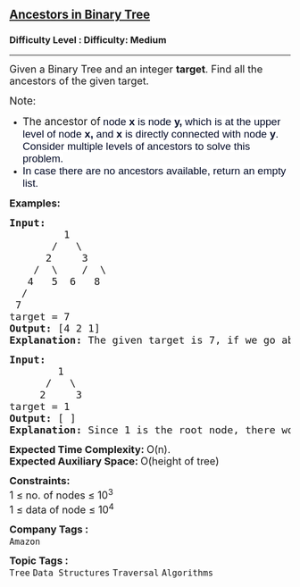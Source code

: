<h2><a href="https://www.geeksforgeeks.org/problems/ancestors-in-binary-tree/1">Ancestors in Binary Tree</a></h2><h3>Difficulty Level : Difficulty: Medium</h3><hr><div class="problems_problem_content__Xm_eO"><p><span style="font-size: 18px;">Given a Binary Tree and an integer <strong>target</strong>. Find all the ancestors of the given target.</span></p>
<p><span style="font-size: 18px;"><span style="font-size: 14pt;">Note:<strong> </strong></span></span></p>
<ul>
<li><span style="font-size: 18px;"><span style="font-size: 14pt;">The ancestor&nbsp;of<strong> </strong><span style="background-color: rgb(255, 255, 255); color: rgb(4, 12, 40); font-family: &quot;Google Sans&quot;, arial, sans-serif; --darkreader-inline-bgcolor: #0c0e0f; --darkreader-inline-color: #fffff6;" data-darkreader-inline-bgcolor="" data-darkreader-inline-color="">node <strong>x</strong> is node <strong>y,</strong> which is at the upper level of node <strong>x, </strong>and <strong>x</strong> is directly connected with node <strong>y</strong>. Consider multiple levels of ancestors to solve this problem.</span></span><br></span></li>
<li><span style="font-size: 18px;"><span style="font-size: 14pt;"><span style="background-color: rgb(255, 255, 255); color: rgb(4, 12, 40); font-family: &quot;Google Sans&quot;, arial, sans-serif; --darkreader-inline-bgcolor: #0c0e0f; --darkreader-inline-color: #fffff6;" data-darkreader-inline-bgcolor="" data-darkreader-inline-color="">In case there are no ancestors available, return an empty list.</span></span></span></li>
</ul>
<p><span style="font-size: 18px;"><strong>Examples:</strong></span></p>
<pre><span style="font-size: 18px;"><strong>Input:</strong>
&nbsp;        1
&nbsp;      /   \
&nbsp;     2     3
&nbsp;   /  \    /  \
&nbsp;  4   5  6   8
&nbsp; /
&nbsp;7
target = 7<strong>
Output: </strong>[4 2 1]<br></span><span style="font-size: 18px;"><strong>Explanation: </strong>The given target is 7, if we go above the level of node 7, then we find 4, 2 and 1. Hence the ancestors of node 7 are 4 2 and 1<br></span></pre>
<pre><span style="font-size: 18px;"><strong>Input:
&nbsp;       </strong>1
&nbsp;     /   \
&nbsp;    2     3
target = 1<strong>
Output: </strong>[ ]<br><strong>Explanation: </strong>Since 1 is the root node, there would be no ancestors. Hence we return an empty list.</span></pre>
<p><span style="font-size: 18px;"><strong>Expected Time Complexity:&nbsp;</strong>O(n).<br><strong>Expected Auxiliary Space:&nbsp;</strong>O(height of tree)</span></p>
<p><span style="font-size: 18px;"><strong>Constraints:</strong><br>1 ≤ no. of nodes ≤ 10<sup>3</sup><br>1 ≤ data of node ≤ 10<sup>4</sup></span></p></div><p><span style=font-size:18px><strong>Company Tags : </strong><br><code>Amazon</code>&nbsp;<br><p><span style=font-size:18px><strong>Topic Tags : </strong><br><code>Tree</code>&nbsp;<code>Data Structures</code>&nbsp;<code>Traversal</code>&nbsp;<code>Algorithms</code>&nbsp;